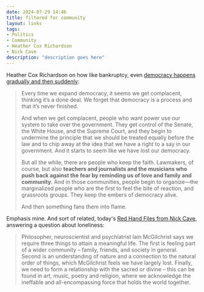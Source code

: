 ```yaml
---
date: 2024-07-29 14:46 
title: filtered for community
layout: links
tags: 
- Politics
- Community
- Heather Cox Richardson
- Nick Cave
description: "description goes here"
---
```


Heather Cox Richardson on how like bankruptcy, even [democracy happens gradually and then suddenly](https://heathercoxrichardson.substack.com/p/july-28-2024):

> Every time we expand democracy, it seems we get complacent, thinking it’s a done deal. We forget that democracy is a process and that it’s never finished.
> 
> And when we get complacent, people who want power use our system to take over the government. They get control of the Senate, the White House, and the Supreme Court, and they begin to undermine the principle that we should be treated equally before the law and to chip away at the idea that we have a right to a say in our government. And it starts to seem like we have lost our democracy. 
> 
> But all the while, there are people who keep the faith. Lawmakers, of course, but also **teachers and journalists and the musicians who push back against the fear by reminding us of love and family and community**. And in those communities, people begin to organize—the marginalized people who are the first to feel the bite of reaction, and grassroots groups. They keep the embers of democracy alive.
> 
> And then something fans them into flame. 

Emphasis mine. And sort of related, today's [Red Hand Files from Nick Cave](https://www.theredhandfiles.com/thoughts-about-loneliness/), answering a question about loneliness:

> Philosopher, neuroscientist and psychiatrist Iain McGilchrist says we require three things to attain a meaningful life. The first is feeling part of a wider community – family, friends, and society in general. Second is an understanding of nature and a connection to the natural order of things, which McGilchrist feels we have largely lost. Finally, we need to form a relationship with the sacred or divine – this can be found in art, music, poetry and religion, where we acknowledge the ineffable and all-encompassing force that holds the world together.
